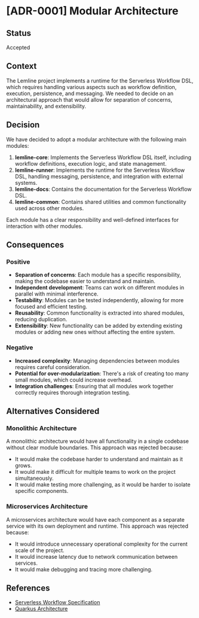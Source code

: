 # [ADR-0001] Modular Architecture

## Status

Accepted

## Context

The Lemline project implements a runtime for the Serverless Workflow DSL, which requires handling various aspects such
as workflow definition, execution, persistence, and messaging. We needed to decide on an architectural approach that
would allow for separation of concerns, maintainability, and extensibility.

## Decision

We have decided to adopt a modular architecture with the following main modules:

1. **lemline-core**: Implements the Serverless Workflow DSL itself, including workflow definitions, execution logic, and
   state management.
2. **lemline-runner**: Implements the runtime for the Serverless Workflow DSL, handling messaging, persistence, and
   integration with external systems.
3. **lemline-docs**: Contains the documentation for the Serverless Workflow DSL.
4. **lemline-common**: Contains shared utilities and common functionality used across other modules.

Each module has a clear responsibility and well-defined interfaces for interaction with other modules.

## Consequences

### Positive

- **Separation of concerns**: Each module has a specific responsibility, making the codebase easier to understand and
  maintain.
- **Independent development**: Teams can work on different modules in parallel with minimal interference.
- **Testability**: Modules can be tested independently, allowing for more focused and efficient testing.
- **Reusability**: Common functionality is extracted into shared modules, reducing duplication.
- **Extensibility**: New functionality can be added by extending existing modules or adding new ones without affecting
  the entire system.

### Negative

- **Increased complexity**: Managing dependencies between modules requires careful consideration.
- **Potential for over-modularization**: There's a risk of creating too many small modules, which could increase
  overhead.
- **Integration challenges**: Ensuring that all modules work together correctly requires thorough integration testing.

## Alternatives Considered

### Monolithic Architecture

A monolithic architecture would have all functionality in a single codebase without clear module boundaries. This
approach was rejected because:

- It would make the codebase harder to understand and maintain as it grows.
- It would make it difficult for multiple teams to work on the project simultaneously.
- It would make testing more challenging, as it would be harder to isolate specific components.

### Microservices Architecture

A microservices architecture would have each component as a separate service with its own deployment and runtime. This
approach was rejected because:

- It would introduce unnecessary operational complexity for the current scale of the project.
- It would increase latency due to network communication between services.
- It would make debugging and tracing more challenging.

## References

- [Serverless Workflow Specification](https://serverlessworkflow.io/)
- [Quarkus Architecture](https://quarkus.io/guides/architecture)
